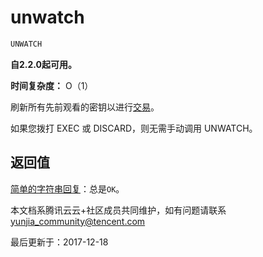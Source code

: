 # unwatch

```javascript
UNWATCH
```

**自2.2.0起可用。**

**时间复杂度：** O（1）

刷新所有先前观看的密钥以进行[交易](https://redis.io/topics/transactions)。

如果您拨打 EXEC 或 DISCARD，则无需手动调用 UNWATCH。

## 返回值

[简单的字符串回复](https://redis.io/topics/protocol#simple-string-reply)：总是`OK`。

本文档系腾讯云云+社区成员共同维护，如有问题请联系 yunjia_community@tencent.com

最后更新于：2017-12-18